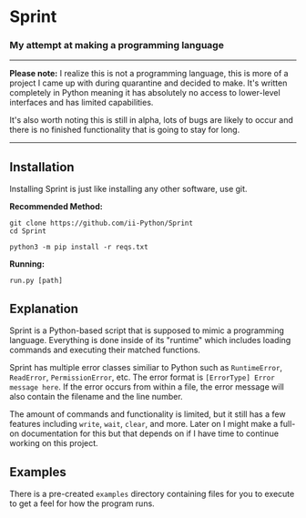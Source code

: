 # Sprint
### My attempt at making a programming language
---

**Please note:** I realize this is not a programming language, this is more of a project I came up with during quarantine and decided to make. It's written completely in Python meaning it has absolutely no access to lower-level interfaces and has limited capabilities.


It's also worth noting this is still in alpha, lots of bugs are likely to occur and there is no finished functionality that is going to stay for long.

---

## Installation
Installing Sprint is just like installing any other software, use git.

**Recommended Method:**
```
git clone https://github.com/ii-Python/Sprint
cd Sprint

python3 -m pip install -r reqs.txt
```

**Running:**
```
run.py [path]
```

## Explanation
Sprint is a Python-based script that is supposed to mimic a programming language. Everything is done inside of its "runtime" which includes loading commands and executing their matched functions.

Sprint has multiple error classes similiar to Python such as `RuntimeError`, `ReadError`, `PermissionError`, etc. The error format is `[ErrorType] Error message here`. If the error occurs from within a file, the error message will also contain the filename and the line number.

The amount of commands and functionality is limited, but it still has a few features including `write`, `wait`, `clear`, and more. Later on I might make a full-on documentation for this but that depends on if I have time to continue working on this project.

## Examples
There is a pre-created `examples` directory containing files for you to execute to get a feel for how the program runs.
